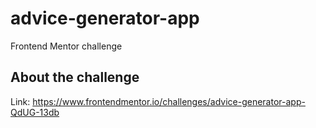 # advice-generator-app

Frontend Mentor challenge

## About the challenge

Link: https://www.frontendmentor.io/challenges/advice-generator-app-QdUG-13db

